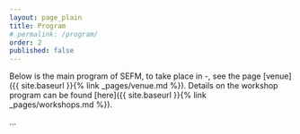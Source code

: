 ```yaml
---
layout: page_plain
title: Program
# permalink: /program/
order: 2
published: false
---
```


Below is the main program of SEFM, to take place in -, see the page [venue]({{ site.baseurl }}{% link _pages/venue.md %}).
Details on the workshop program can be found [here]({{ site.baseurl }}{% link _pages/workshops.md %}).


...

<style>
    table { width: 100%; }
</style>